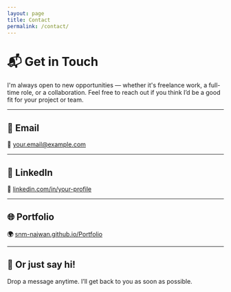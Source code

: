 ```yaml
---
layout: page
title: Contact
permalink: /contact/
---
```


# 📬 Get in Touch

I'm always open to new opportunities — whether it's freelance work, a full-time role, or a collaboration. Feel free to reach out if you think I’d be a good fit for your project or team.

---

## 📧 Email

**📩** [your.email@example.com](mailto:your.email@example.com)

---

## 💼 LinkedIn

**🔗** [linkedin.com/in/your-profile](https://linkedin.com/in/your-profile)

---

## 🌐 Portfolio

**🌍** [snm-najwan.github.io/Portfolio](https://snm-najwan.github.io/Portfolio)

---

## 💬 Or just say hi!

Drop a message anytime. I’ll get back to you as soon as possible.
